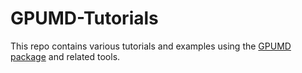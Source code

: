 # GPUMD-Tutorials
This repo contains various tutorials and examples using the [GPUMD package](https://github.com/brucefan1983/GPUMD) and related tools.

